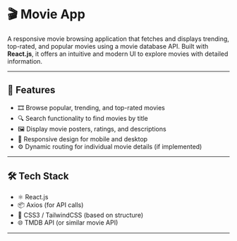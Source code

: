 # 🎬 Movie App

A responsive movie browsing application that fetches and displays trending, top-rated, and popular movies using a movie database API. Built with **React.js**, it offers an intuitive and modern UI to explore movies with detailed information.

---

## 🚀 Features

- 🎞️ Browse popular, trending, and top-rated movies
- 🔍 Search functionality to find movies by title
- 🖼️ Display movie posters, ratings, and descriptions
- 📱 Responsive design for mobile and desktop
- ⚙️ Dynamic routing for individual movie details (if implemented)

---

## 🛠️ Tech Stack

- ⚛️ React.js
- 📦 Axios (for API calls)
- 💅 CSS3 / TailwindCSS (based on structure)
- 🌐 TMDB API (or similar movie API)

---
